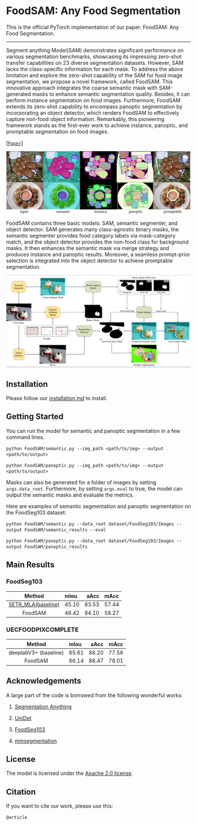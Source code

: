 # FoodSAM: Any Food Segmentation


This is the official PyTorch implementation of our paper:
FoodSAM: Any Food Segmentation.

---

Segment anything Model(SAM) demonstrates significant performance on various segmentation benchmarks, showcasing its impressing zero-shot transfer capabilities on 23 diverse segmentation datasets. However, SAM lacks the class-specific information for each mask. To address the above limitation and explore the zero-shot capability of the SAM for food image segmentation, we propose a novel framework, called FoodSAM. This innovative approach integrates the coarse semantic mask with SAM-generated masks to enhance semantic
segmentation quality. Besides, it can perform instance segmentation on food images. Furthermore, FoodSAM extends its zero-shot capability to encompass panoptic segmentation by incorporating an object detector, which renders FoodSAM to effectively capture non-food object information. Remarkably, this pioneering framework stands as the first-ever work to achieve instance, panoptic, and promptable segmentation on food images. 

[[`Paper`]()] 

![FoodSAM architecture](assets/foodsam.jpg)

FoodSAM contains three basic models: SAM, semantic segmenter, and object detector. SAM generates many class-agnostic binary masks, the semantic segmenter provides food category labels via mask-category match, and the object detector provides the non-food class for background masks. It then enhances the semantic mask via merge strategy and produces instance and panoptic results. Moreover, a seamless prompt-prior selection is integrated into the object detector to achieve promptable segmentation.

  <img src="assets/model.jpg" />

## Installation
Please follow our [installation.md](installation.md) to install.


## <a name="GettingStarted"></a>Getting Started

You can run the model for semantic and panoptic segmentation in a few command lines.
```
python FoodSAM/semantic.py --img_path <path/to/img> --output <path/to/output> 
```
```
python FoodSAM/panoptic.py --img_path <path/to/img> --output <path/to/output>
```
Masks can also be generated for a folder of images by setting `args.data_root`. Furthermore, by setting `args.eval` to true, the model can output the semantic masks and evaluate the metrics. 

Here are examples of semantic segmentation and panoptic segmentation on the FoodSeg103 dataset:
```
python FoodSAM/semantic.py --data_root dataset/FoodSeg103/Images --output FoodSAM/semantic_results --eval 
```
```
python FoodSAM/panoptic.py --data_root dataset/FoodSeg103/Images --output FoodSAM/panoptic_results
```

## Main Results

### FoodSeg103
| Method | mIou | aAcc | mAcc 
| :-: | :- | -: | :-: |  
|[SETR_MLA(baseline)](https://github.com/LARC-CMU-SMU/FoodSeg103-Benchmark-v1) | 45.10 | 83.53 | 57.44
FoodSAM | 46.42 | 84.10 |  58.27

### UECFOODPIXCOMPLETE

| Method | mIou | aAcc | mAcc 
| :-: | :- | -: | :-: |  
|deeplabV3+ (baseline)| 65.61 |88.20| 77.56
FoodSAM | 66.14 |88.47 |78.01

## Acknowledgements

A large part of the code is borrowed from the following wonderful works:

1. [Segmentation Anything](https://github.com/facebookresearch/segment-anything)

2. [UniDet](https://github.com/xingyizhou/UniDet)

3. [FoodSeg103](https://github.com/LARC-CMU-SMU/FoodSeg103-Benchmark-v1)

4. [mmsegmentation](https://github.com/open-mmlab/mmsegmentation)

## License

The model is licensed under the [Apache 2.0 license](LICENSE).

## Citation
If you want to cite our work, please use this:

```
@article

```
